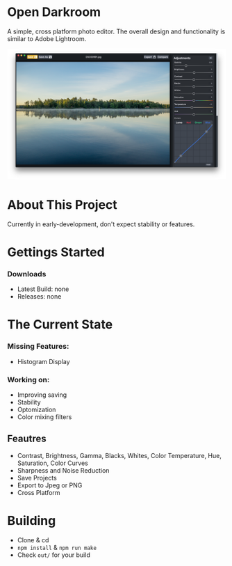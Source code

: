# Open Darkroom
A simple, cross platform photo editor. The overall design and functionality is similar to Adobe Lightroom.

![screenshot](/docs/image/screenshot.png)

# About This Project
Currently in early-development, don't expect stability or features.

# Gettings Started
### Downloads
* Latest Build:  none
* Releases: none

# The Current State
### Missing Features:
* Histogram Display

### Working on:
* Improving saving
* Stability
* Optomization
* Color mixing filters

## Feautres
* Contrast, Brightness, Gamma, Blacks, Whites, Color Temperature, Hue, Saturation, Color Curves
* Sharpness and Noise Reduction
* Save Projects
* Export to Jpeg or PNG
* Cross Platform

# Building
* Clone & cd
* `npm install` & `npm run make`
* Check `out/` for your build
